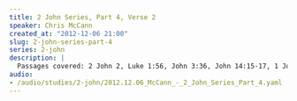 ```yaml
--- 
title: 2 John Series, Part 4, Verse 2
speaker: Chris McCann
created_at: "2012-12-06 21:00"
slug: 2-john-series-part-4
series: 2-john
description: |
  Passages covered: 2 John 2, Luke 1:56, John 3:36, John 14:15-17, 1 John 4:12-16, Ephesians 1:13-14, Hebrews 11:39-40, Romans 8:35-39, 2 Corinthians 1:20-22.
audio: 
- /audio/studies/2-john/2012.12.06_McCann_-_2_John_Series_Part_4.yaml
---
```

